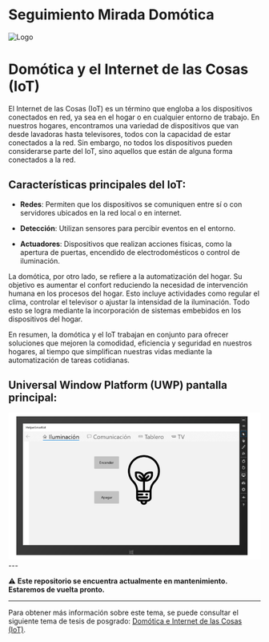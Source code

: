 # Seguimiento Mirada Domótica

<img src="Images/HogarInteligenteatravésdelamirada.gif" alt="Logo">


# Domótica y el Internet de las Cosas (IoT)

El Internet de las Cosas (IoT) es un término que engloba a los dispositivos conectados en red, ya sea en el hogar o en cualquier entorno de trabajo. En nuestros hogares, encontramos una variedad de dispositivos que van desde lavadoras hasta televisores, todos con la capacidad de estar conectados a la red. Sin embargo, no todos los dispositivos pueden considerarse parte del IoT, sino aquellos que están de alguna forma conectados a la red.

## Características principales del IoT:

- **Redes**: Permiten que los dispositivos se comuniquen entre sí o con servidores ubicados en la red local o en internet.
  
- **Detección**: Utilizan sensores para percibir eventos en el entorno.

- **Actuadores**: Dispositivos que realizan acciones físicas, como la apertura de puertas, encendido de electrodomésticos o control de iluminación.

La domótica, por otro lado, se refiere a la automatización del hogar. Su objetivo es aumentar el confort reduciendo la necesidad de intervención humana en los procesos del hogar. Esto incluye actividades como regular el clima, controlar el televisor o ajustar la intensidad de la iluminación. Todo esto se logra mediante la incorporación de sistemas embebidos en los dispositivos del hogar.

En resumen, la domótica y el IoT trabajan en conjunto para ofrecer soluciones que mejoren la comodidad, eficiencia y seguridad en nuestros hogares, al tiempo que simplifican nuestras vidas mediante la automatización de tareas cotidianas.

## Universal Window Platform (UWP) pantalla principal:
<img src="Images/uwo.PNG" alt="pantalla principal">
---

⚠️ **Este repositorio se encuentra actualmente en mantenimiento. Estaremos de vuelta pronto.**

---

Para obtener más información sobre este tema, se puede consultar el siguiente tema de tesis de posgrado: [Domótica e Internet de las Cosas (IoT)](https://rinacional.tecnm.mx/jspui/bitstream/TecNM/1543/1/2021-190_RobertoLorenzo_Aguilar_Maldonado.pdf).
